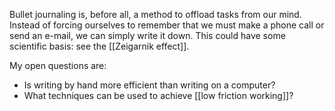 Bullet journaling is, before all, a method to offload tasks from our mind. Instead of forcing ourselves to remember that we must make a phone call or send an e-mail, we can simply write it down. This could have some scientific basis: see the [[Zeigarnik effect]]. 

My open questions are:

- Is writing by hand more efficient than writing on a computer?
- What techniques can be used to achieve [[low friction working]]? 